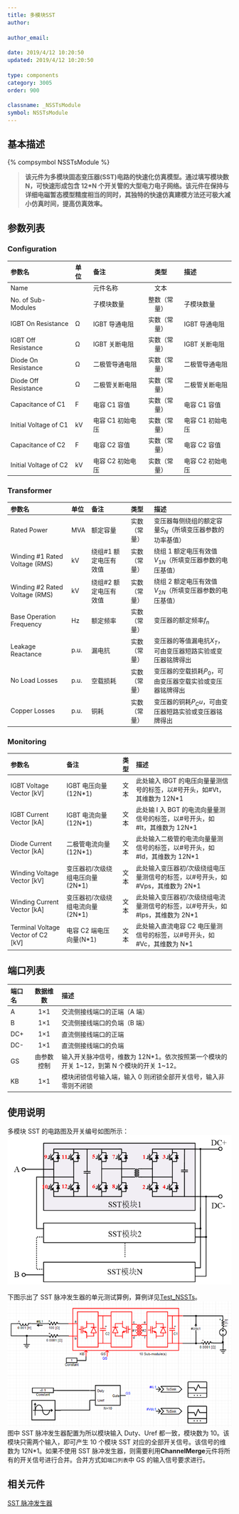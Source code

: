 ```yaml
---
title: 多模块SST
author:

author_email:

date: 2019/4/12 10:20:50
updated: 2019/4/12 10:20:50

type: components
category: 3005
order: 900

classname: _NSSTsModule
symbol: NSSTsModule
---
```


## 基本描述

{% compsymbol NSSTsModule %}

> **该元件为多模块固态变压器(SST)电路的快速化仿真模型。通过填写模块数 N，可快速形成包含 12\*N 个开关管的大型电力电子网络。该元件在保持与详细电磁暂态模型精度相当的同时，其独特的快速仿真建模方法还可极大减小仿真时间，提高仿真效率。**

## 参数列表

### Configuration

| 参数名                | 单位 | 备注             |     类型     | 描述             |
| :-------------------- | :--- | :--------------- | :----------: | :--------------- |
| Name                  |      | 元件名称         |     文本     |                  |
| No. of Sub-Modules    |      | 子模块数量       | 整数（常量） | 子模块数量       |
| IGBT On Resistance    | Ω    | IGBT 导通电阻    | 实数（常量） | IGBT 导通电阻    |
| IGBT Off Resistance   | Ω    | IGBT 关断电阻    | 实数（常量） | IGBT 关断电阻    |
| Diode On Resistance   | Ω    | 二极管导通电阻   | 实数（常量） | 二极管导通电阻   |
| Diode Off Resistance  | Ω    | 二极管关断电阻   | 实数（常量） | 二极管关断电阻   |
| Capacitance of C1     | F    | 电容 C1 容值     | 实数（常量） | 电容 C1 容值     |
| Initial Voltage of C1 | kV   | 电容 C1 初始电压 | 实数（常量） | 电容 C1 初始电压 |
| Capacitance of C2     | F    | 电容 C2 容值     | 实数（常量） | 电容 C2 容值     |
| Initial Voltage of C2 | kV   | 电容 C2 初始电压 | 实数（常量） | 电容 C2 初始电压 |

### Transformer

| 参数名                         | 单位 | 备注                  |     类型     | 描述                                                        |
| :----------------------------- | :--- | :-------------------- | :----------: | :---------------------------------------------------------- |
| Rated Power                    | MVA  | 额定容量              | 实数（常量） | 变压器每侧绕组的额定容量$S_N$（所填变压器参数的功率基值）   |
| Winding #1 Rated Voltage (RMS) | kV   | 绕组#1 额定电压有效值 | 实数（常量） | 绕组 1 额定电压有效值$V_{1N}$（所填变压器参数的电压基值）   |
| Winding #2 Rated Voltage (RMS) | kV   | 绕组#2 额定电压有效值 | 实数（常量） | 绕组 2 额定电压有效值$V_{2N}$（所填变压器参数的电压基值）   |
| Base Operation Frequency       | Hz   | 额定频率              | 实数（常量） | 变压器的额定频率$f_n$                                       |
| Leakage Reactance              | p.u. | 漏电抗                | 实数（常量） | 变压器的等值漏电抗$X_T$，可由变压器短路实验或变压器铭牌得出 |
| No Load Losses                 | p.u. | 空载损耗              | 实数（常量） | 变压器的空载损耗$P_0$，可由变压器空载实验或变压器铭牌得出   |
| Copper Losses                  | p.u. | 铜耗                  | 实数（常量） | 变压器的铜耗$P_Cu$，可由变压器短路实验或变压器铭牌得出      |

### Monitoring

| 参数名                               | 备注                             | 类型 | 描述                                                                           |
| :----------------------------------- | :------------------------------- | :--: | :----------------------------------------------------------------------------- |
| IGBT Voltage Vector \[kV\]           | IGBT 电压向量(12N\*1)            | 文本 | 此处输入 IBGT 的电压向量量测信号的标签，以#号开头，如#Vt，其维数为 12N\*1      |
| IGBT Current Vector \[kA\]           | IGBT 电流向量(12N\*1)            | 文本 | 此处输 I 入 BGT 的电流向量量测信号的标签，以#号开头，如#It，其维数为 12N\*1    |
| Diode Current Vector \[kA\]          | 二极管电流向量(12N\*1)           | 文本 | 此处输入二极管的电流向量量测信号的标签，以#号开头，如#Id，其维数为 12N\*1      |
| Winding Voltage Vector \[kV\]        | 变压器初/次级绕组电压向量(2N\*1) | 文本 | 此处输入变压器初/次级绕组电压量测信号的标签，以#号开头，如#Vps，其维数为 2N\*1 |
| Winding Current Vector \[kA\]        | 变压器初/次级绕组电流向量(2N\*1) | 文本 | 此处输入变压器初/次级绕组电流量测信号的标签，以#号开头，如#Ips，其维数为 2N\*1 |
| Terminal Voltage Vector of C2 \[kV\] | 电容 C2 端电压向量(N\*1)         | 文本 | 此处输入直流电容 C2 电压量测信号的标签，以#号开头，如#Vc，其维数为 N\*1        |

## 端口列表

| 端口名 |  数据维数  | 描述                                                                                         |
| :----- | :--------: | :------------------------------------------------------------------------------------------- |
| A      |    1×1     | 交流侧接线端口的正端（A 端）                                                                 |
| B      |    1×1     | 交流侧接线端口的负端（B 端）                                                                 |
| DC+    |    1×1     | 直流侧接线端口的正端                                                                         |
| DC-    |    1×1     | 直流侧接线端口的负端                                                                         |
| GS     | 由参数控制 | 输入开关脉冲信号，维数为 12N\*1。依次按照第一个模块的开关 1\~12，到第 N 个模块的开关 1\~12。 |
| KB     |    1×1     | 模块闭锁信号输入端，输入 0 则闭锁全部开关信号，输入非零则不闭锁                              |

## 使用说明

多模块 SST 的电路图及开关编号如图所示：
![电路图](comp_NSSTsModule/SST.png)

下图示出了 SST 脉冲发生器的单元测试算例，算例详见[Test_NSSTs](https://www.cloudpss.net/editor/?id=1187)。
![单元测试图](comp_VSCModule/SSTN.png)
图中 SST 脉冲发生器配置为所以模块输入 Duty、Uref 都一致，模块数为 10。该模块只需两个输入，即可产生 10 个模块 SST 对应的全部开关信号。该信号的维数为 12N\*1。如果不使用 SST 脉冲发生器，则需要利用**ChannelMerge**元件将所有的开关信号进行合并。合并方式如`端口列表`中 GS 的输入信号要求进行。

## 相关元件

[SST 脉冲发生器](comp_FirePulseGenSST.md)
